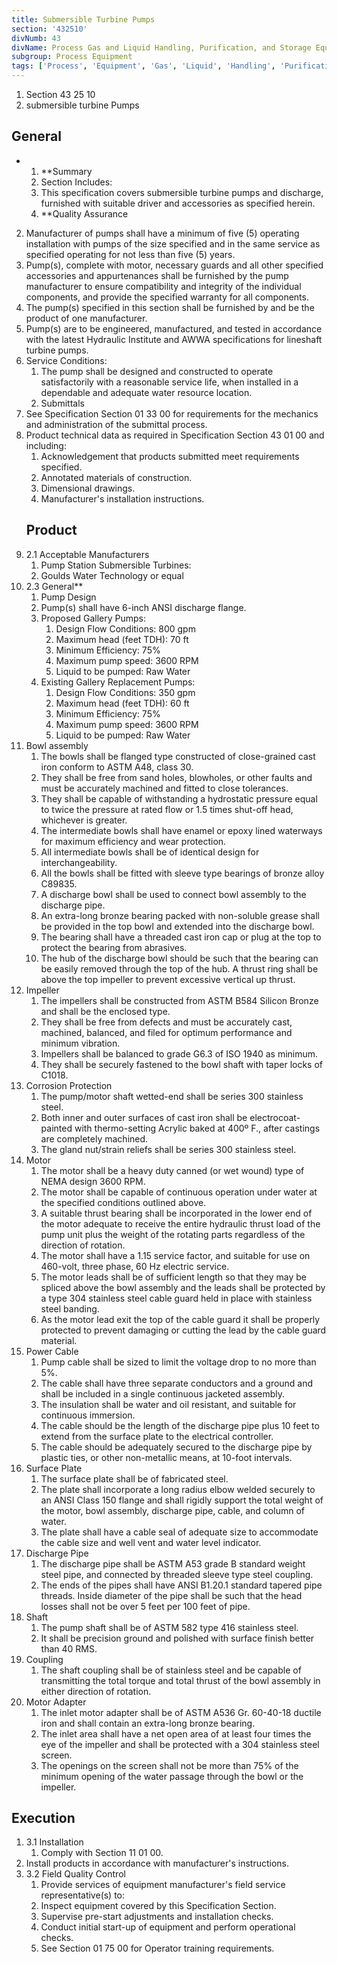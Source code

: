 ```yaml
---
title: Submersible Turbine Pumps
section: '432510'
divNumb: 43
divName: Process Gas and Liquid Handling, Purification, and Storage Equipment
subgroup: Process Equipment
tags: ['Process', 'Equipment', 'Gas', 'Liquid', 'Handling', 'Purification', 'Storage', 'Submersible', 'Turbine', 'Pumps']
---
```


   1. Section 43 25 10
   1. submersible turbine Pumps

## General


* 
	1. **Summary
   1. Section Includes:
	1. This specification covers submersible turbine pumps and discharge, furnished with suitable driver and accessories as specified herein.
	2. **Quality Assurance
2. Manufacturer of pumps shall have a minimum of five (5) operating installation with pumps of the size specified and in the same service as specified operating for not less than five (5) years.
3. Pump(s), complete with motor, necessary guards and all other specified accessories and appurtenances shall be furnished by the pump manufacturer to ensure compatibility and integrity of the individual components, and provide the specified warranty for all components.
4. The pump(s) specified in this section shall be furnished by and be the product of one manufacturer.
5. Pump(s) are to be engineered, manufactured, and tested in accordance with the latest Hydraulic Institute and AWWA specifications for lineshaft turbine pumps.
6. Service Conditions:
	1. The pump shall be designed and constructed to operate satisfactorily with a reasonable service life, when installed in a dependable and adequate water resource location. 
	2. Submittals
7. See Specification Section 01 33 00 for requirements for the mechanics and administration of the submittal process.
8. Product technical data as required in Specification Section 43 01 00 and including:
	1. Acknowledgement that products submitted meet requirements specified.
	2. Annotated materials of construction.
	3. Dimensional drawings.
	4. Manufacturer's installation instructions.
   ## Product
1. 2.1 Acceptable Manufacturers
   1. Pump Station Submersible Turbines:
	1. Goulds Water Technology or equal
1. 2.3 General** 
   1. Pump Design
	1. Pump(s) shall have 6-inch ANSI discharge flange.
	2. Proposed Gallery Pumps: 
		1. Design Flow Conditions: 800 gpm
		2. Maximum head (feet TDH): 70 ft 
		3. Minimum Efficiency: 75%
		4. Maximum pump speed: 3600 RPM
		5. Liquid to be pumped: Raw Water
	3. Existing Gallery Replacement Pumps: 
		1. Design Flow Conditions: 350 gpm
		2. Maximum head (feet TDH): 60 ft 
		3. Minimum Efficiency: 75%
		4. Maximum pump speed: 3600 RPM
		5. Liquid to be pumped: Raw Water
2. Bowl assembly
	1. The bowls shall be flanged type constructed of close-grained cast iron conform to ASTM A48, class 30. 
	2. They shall be free from sand holes, blowholes, or other faults and must be accurately machined and fitted to close tolerances.
	3. They shall be capable of withstanding a hydrostatic pressure equal to twice the pressure at rated flow or 1.5 times shut-off head, whichever is greater. 
	4. The intermediate bowls shall have enamel or epoxy lined waterways for maximum efficiency and wear protection. 
	5. All intermediate bowls shall be of identical design for interchangeability. 
	6. All the bowls shall be fitted with sleeve type bearings of bronze alloy C89835. 
	7. A discharge bowl shall be used to connect bowl assembly to the discharge pipe. 
	8. An extra-long bronze bearing packed with non-soluble grease shall be provided in the top bowl and extended into the discharge bowl.
	9. The bearing shall have a threaded cast iron cap or plug at the top to protect the bearing from abrasives. 
	10. The hub of the discharge bowl should be such that the bearing can be easily removed through the top of the hub. A thrust ring shall be above the top impeller to prevent excessive vertical up thrust.
3. Impeller
	1. The impellers shall be constructed from ASTM B584 Silicon Bronze and shall be the enclosed type. 
	2. They shall be free from defects and must be accurately cast, machined, balanced, and filed for optimum performance and minimum vibration. 
	3. Impellers shall be balanced to grade G6.3 of ISO 1940 as minimum. 
	4. They shall be securely fastened to the bowl shaft with taper locks of C1018.
4. Corrosion Protection
	1. The pump/motor shaft wetted-end shall be series 300 stainless steel. 
	2. Both inner and outer surfaces of cast iron shall be electrocoat-painted with thermo-setting Acrylic baked at 400º F., after castings are completely machined. 
	3. The gland nut/strain reliefs shall be series 300 stainless steel.
5. Motor 
	1. The motor shall be a heavy duty canned (or wet wound) type of NEMA design 3600 RPM. 
	2. The motor shall be capable of continuous operation under water at the specified conditions outlined above. 
	3. A suitable thrust bearing shall be incorporated in the lower end of the motor adequate to receive the entire hydraulic thrust load of the pump unit plus the weight of the rotating parts regardless of the direction of rotation. 
	4. The motor shall have a 1.15 service factor, and suitable for use on 460-volt, three phase, 60 Hz electric service. 
	5. The motor leads shall be of sufficient length so that they may be spliced above the bowl assembly and the leads shall be protected by a type 304 stainless steel cable guard held in place with stainless steel banding. 
	6. As the motor lead exit the top of the cable guard it shall be properly protected to prevent damaging or cutting the lead by the cable guard material.
6. Power Cable
	1. Pump cable shall be sized to limit the voltage drop to no more than 5%. 
	2. The cable shall have three separate conductors and a ground and shall be included in a single continuous jacketed assembly. 
	3. The insulation shall be water and oil resistant, and suitable for continuous immersion. 
	4. The cable should be the length of the discharge pipe plus 10 feet to extend from the surface plate to the electrical controller. 
	5. The cable should be adequately secured to the discharge pipe by plastic ties, or other non-metallic means, at 10-foot intervals.
7. Surface Plate 
	1. The surface plate shall be of fabricated steel. 
	2. The plate shall incorporate a long radius elbow welded securely to an ANSI Class 150 flange and shall rigidly support the total weight of the motor, bowl assembly, discharge pipe, cable, and column of water. 
	3. The plate shall have a cable seal of adequate size to accommodate the cable size and well vent and water level indicator.
8. Discharge Pipe 
	1. The discharge pipe shall be ASTM A53 grade B standard weight steel pipe, and connected by threaded sleeve type steel coupling. 
	2. The ends of the pipes shall have ANSI B1.20.1 standard tapered pipe threads. Inside diameter of the pipe shall be such that the head losses shall not be over 5 feet per 100 feet of pipe.
9. Shaft
	1. The pump shaft shall be of ASTM 582 type 416 stainless steel. 
	2. It shall be precision ground and polished with surface finish better than 40 RMS.
10. Coupling
	1. The shaft coupling shall be of stainless steel and be capable of transmitting the total torque and total thrust of the bowl assembly in either direction of rotation.
11. Motor Adapter
	1. The inlet motor adapter shall be of ASTM A536 Gr. 60-40-18 ductile iron and shall contain an extra-long bronze bearing. 
	2. The inlet area shall have a net open area of at least four times the eye of the impeller and shall be protected with a 304 stainless steel screen. 
	3. The openings on the screen shall not be more than 75% of the minimum opening of the water passage through the bowl or the impeller.


## Execution

1. 3.1 Installation
   1. Comply with Section 11 01 00.
2. Install products in accordance with manufacturer's instructions.
1. 3.2 Field Quality Control
   1. Provide services of equipment manufacturer's field service representative(s) to:
	1. Inspect equipment covered by this Specification Section.
	2. Supervise pre-start adjustments and installation checks.
	3. Conduct initial start-up of equipment and perform operational checks.
	4. See Section 01 75 00 for Operator training requirements.

